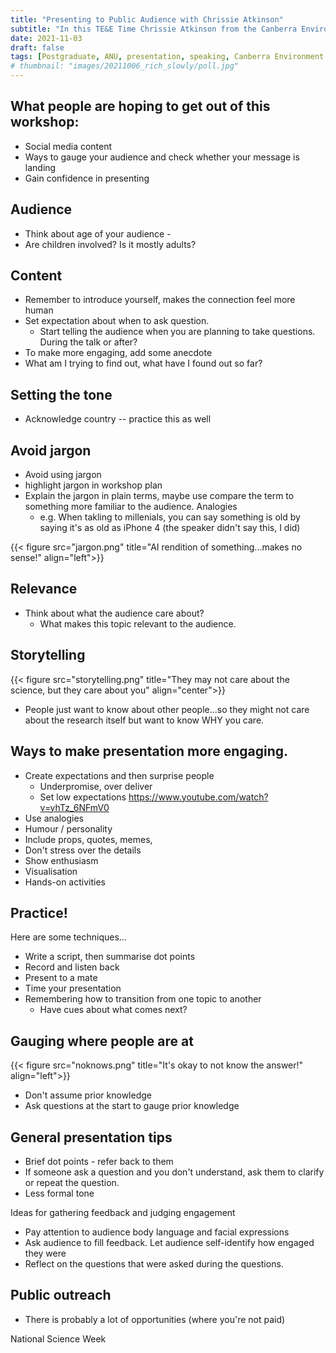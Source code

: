 ```yaml
---
title: "Presenting to Public Audience with Chrissie Atkinson"
subtitle: "In this TE&E Time Chrissie Atkinson from the Canberra Environment Centre"
date: 2021-11-03
draft: false
tags: [Postgraduate, ANU, presentation, speaking, Canberra Environment Centre]
# thumbnail: "images/20211006_rich_slowly/poll.jpg"
---
```


## What people are hoping to get out of this workshop:

- Social media content
- Ways to gauge your audience and check whether your message is landing
- Gain confidence in presenting 

## Audience

- Think about age of your audience -
- Are children involved? Is it mostly adults?

## Content

- Remember to introduce yourself, makes the connection feel more human
- Set expectation about when to ask question. 
    - Start telling the audience when you are planning to take questions. During the talk or after?
- To make more engaging, add some anecdote
- What am I trying to find out, what have I found out so far?

## Setting the tone

- Acknowledge country -- practice this as well

## Avoid jargon

- Avoid using jargon
- highlight jargon in workshop plan
- Explain the jargon in plain terms, maybe use compare the term to something more familiar to the audience. Analogies
    - e.g. When takling to millenials, you can say something is old by saying it's as old as iPhone 4 (the speaker didn't say this, I did)

{{< figure src="jargon.png" title="AI rendition of something...makes no sense!" align="left">}}

## Relevance
- Think about what the audience care about?
    - What makes this topic relevant to the audience.

## Storytelling
{{< figure src="storytelling.png" title="They may not care about the science, but they care about you" align="center">}}

- People just want to know about other people...so they might not care about the research itself but want to know WHY you care.

## Ways to make presentation more engaging.
- Create expectations and then surprise people
    - Underpromise, over deliver
    - Set low expectations 
https://www.youtube.com/watch?v=yhTz_6NFmV0
- Use analogies
- Humour / personality
- Include props, quotes, memes, 
- Don't stress over the details
- Show enthusiasm
- Visualisation
- Hands-on activities

## Practice!
Here are some techniques...
- Write a script, then summarise dot points
- Record and listen back
- Present to a mate
- Time your presentation 
- Remembering how to transition from one topic to another
    - Have cues about what comes next?

## Gauging where people are at

{{< figure src="noknows.png" title="It's okay to not know the answer!" align="left">}}

- Don't assume prior knowledge
- Ask questions at the start to gauge prior knowledge


## General presentation tips
- Brief dot points - refer back to them
- If someone ask a question and you don't understand, ask them to clarify or repeat the question. 
- Less formal tone

Ideas for gathering feedback and judging engagement

- Pay attention to audience body language and facial expressions
- Ask audience to fill feedback. Let audience self-identify how engaged they were
- Reflect on the questions that were asked during the questions. 

## Public outreach

- There is probably a lot of opportunities (where you're not paid)

National Science Week
